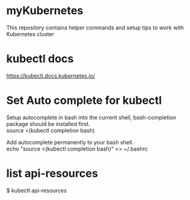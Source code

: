 # myKubernetes
This repository contains helper commands and setup tips to work with Kubernetes cluster

# kubectl docs
https://kubectl.docs.kubernetes.io/

# Set Auto complete for kubectl
Setup autocomplete in bash into the current shell, bash-completion package should be installed first.</br>
source <(kubectl completion bash) </br>

Add autocomplete permanently to your bash shell.</br>
echo "source <(kubectl completion bash)" >> ~/.bashrc

# list api-resources
  $ kubectl api-resources </br>
